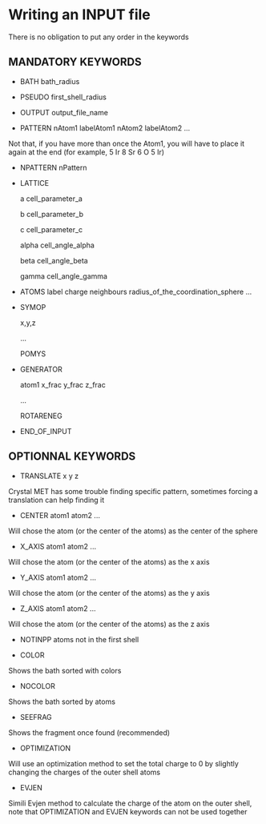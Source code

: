 # Writing an INPUT file

There is no obligation to put any order in the keywords

## MANDATORY KEYWORDS

* BATH bath_radius

* PSEUDO first_shell_radius

* OUTPUT output_file_name

* PATTERN nAtom1 labelAtom1 nAtom2 labelAtom2 ...  

Not that, if you have more than once the Atom1, you will have to place it again at the end (for example, 5 Ir 8 Sr 6 O 5 Ir)

* NPATTERN nPattern

* LATTICE

  a cell_parameter_a
  
  b cell_parameter_b
  
  c cell_parameter_c
  
  alpha cell_angle_alpha
  
  beta cell_angle_beta
  
  gamma cell_angle_gamma

* ATOMS label charge neighbours radius_of_the_coordination_sphere ...

* SYMOP

   x,y,z
   
   ...
   
   POMYS
   
* GENERATOR

  atom1 x_frac y_frac z_frac
  
  ...
  
  ROTARENEG
  
* END_OF_INPUT


## OPTIONNAL KEYWORDS

* TRANSLATE x y z

Crystal MET has some trouble finding specific pattern, sometimes forcing a translation can help finding it

* CENTER  atom1 atom2 ...

Will chose the atom (or the center of the atoms) as the center of the sphere

* X_AXIS atom1 atom2 ...

Will chose the atom (or the center of the atoms) as the x axis

* Y_AXIS  atom1  atom2 ...

Will chose the atom (or the center of the atoms) as the y axis

* Z_AXIS atom1  atom2 ...

Will chose the atom (or the center of the atoms) as the z axis

* NOTINPP atoms not in the first shell

* COLOR  

Shows the bath sorted with colors

* NOCOLOR 

Shows the bath sorted by atoms

* SEEFRAG  

Shows the fragment once found (recommended)

* OPTIMIZATION  

Will use an optimization method to set the total charge to 0 by slightly changing the charges of the outer shell atoms

* EVJEN 

Simili Evjen method to calculate the charge of the atom on the outer shell, note that OPTIMIZATION and EVJEN keywords can not be used together

